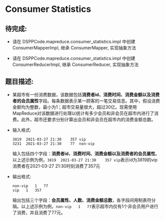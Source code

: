 # Consumer Statistics

## 待完成:

* 请在 DSPPCode.mapreduce.consumer_statistics.impl 中创建 ConsumerMapperImpl, 继承 ConsumerMapper, 实现抽象方法

* 请在 DSPPCode.mapreduce.consumer_statistics.impl 中创建 ConsumerReducerImpl, 继承 ConsumerReducer, 实现抽象方法

## 题目描述:

* 某超市有一份消费数据，该数据包括**消费者id、消费时间、消费金额以及消费者的会员属性**字段。每条数据表示某一顾客的一笔交易信息。其中，假设消费金额均为整数，最小为1；超市交易量很大，超过30亿。现需使用MapReduce对该数据进行处理以统计有多少会员和非会员在超市内进行了消费。此外，超市还要求分别计算出会员和非会员在超市内的消费金额总数。

* 输入格式: 

  ```
  3819	2021-03-27 21:30	357	vip
  3231	2021-03-27 21:30	77	non-vip
  ```

  输入包括四个字段：**消费者id、消费时间、消费金额以及消费者的会员属性**。以上述示例为例，`3819	2021-03-27 21:30	357	vip`表示id为3819的vip消费者在2021-03-27 21:30时刻消费了357元

* 输出格式: 

  ```
  non-vip	1	77
  vip	1	357
  ```

  输出包括三个字段：**会员属性、人数、消费金额总数**，各字段间用制表符分隔。以上述示例为例，`non-vip	1	77`表示超市内仅有1个非会员用户进行了消费，并且消费了77元。
